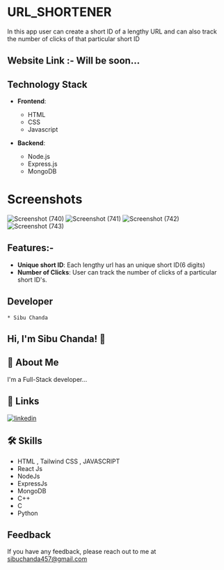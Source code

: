 
# URL_SHORTENER

In this app user can create a short ID of a lengthy URL and can also track the number of clicks of that particular short ID
 
## Website Link :- Will be soon...

## Technology Stack

- **Frontend**: 
  - HTML
  - CSS
  - Javascript
 
- **Backend**: 
  - Node.js
  - Express.js
  - MongoDB
 
 # Screenshots
![Screenshot (740)](https://github.com/user-attachments/assets/8ddcdfbe-8d78-4e43-b512-5904d1ec2a16)
![Screenshot (741)](https://github.com/user-attachments/assets/f8c58330-b4ad-4b71-886c-046680d57d6f)
![Screenshot (742)](https://github.com/user-attachments/assets/850c0251-ab3f-4624-ae69-30428b671079)
![Screenshot (743)](https://github.com/user-attachments/assets/e97655d8-25ad-4b04-8d81-34e475eb4414)


## Features:-

- **Unique short ID**: Each lengthy url has an unique short ID(6 digits)
- **Number of Clicks**: User can track the number of clicks of a particular short ID's.

## Developer
    * Sibu Chanda

## Hi, I'm Sibu Chanda! 👋


## 🚀 About Me
I'm a Full-Stack developer...


## 🔗 Links
[![linkedin](https://img.shields.io/badge/linkedin-0A66C2?style=for-the-badge&logo=linkedin&logoColor=white)](https://www.linkedin.com/)


## 🛠 Skills
* HTML , Tailwind CSS , JAVASCRIPT
* React Js
* NodeJs
* ExpressJs
* MongoDB
* C++
* C
* Python

## Feedback

If you have any feedback, please reach out to me at sibuchanda457@gmail.com

